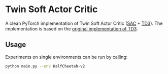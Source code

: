 # Twin Soft Actor Critic

A clean PyTorch implementation of Twin Soft Actor Critic ([SAC](https://arxiv.org/pdf/1812.05905.pdf) + [TD3](https://arxiv.org/abs/1802.09477)). The implementation is based on the [original implementation of TD3](https://github.com/sfujim/TD3).

## Usage
Experiments on single environments can be run by calling:
```bash
python main.py --env HalfCheetah-v2
```

